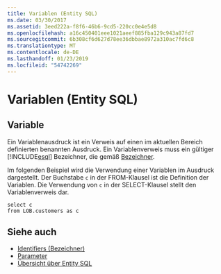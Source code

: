 ```yaml
---
title: Variablen (Entity SQL)
ms.date: 03/30/2017
ms.assetid: 3eed222a-f8f6-46b6-9cd5-220cc0e4e5d8
ms.openlocfilehash: a16c450401eee1021aeef885fba129c943a87fd7
ms.sourcegitcommit: 6b308cf6d627d78ee36dbbae8972a310ac7fd6c8
ms.translationtype: MT
ms.contentlocale: de-DE
ms.lasthandoff: 01/23/2019
ms.locfileid: "54742269"
---
```

# <a name="variables-entity-sql"></a>Variablen (Entity SQL)
## <a name="variable"></a>Variable  
 Ein Variablenausdruck ist ein Verweis auf einen im aktuellen Bereich definierten benannten Ausdruck. Ein Variablenverweis muss ein gültiger [!INCLUDE[esql](../../../../../../includes/esql-md.md)] Bezeichner, die gemäß [Bezeichner](../../../../../../docs/framework/data/adonet/ef/language-reference/identifiers-entity-sql.md).  
  
 Im folgenden Beispiel wird die Verwendung einer Variablen im Ausdruck dargestellt. Der Buchstabe `c` in der FROM-Klausel ist die Definition der Variablen. Die Verwendung von `c` in der SELECT-Klausel stellt den Variablenverweis dar.  
  
```  
select c   
from LOB.customers as c  
```  
  
## <a name="see-also"></a>Siehe auch
- [Identifiers (Bezeichner)](../../../../../../docs/framework/data/adonet/ef/language-reference/identifiers-entity-sql.md)
- [Parameter](../../../../../../docs/framework/data/adonet/ef/language-reference/parameters-entity-sql.md)
- [Übersicht über Entity SQL](../../../../../../docs/framework/data/adonet/ef/language-reference/entity-sql-overview.md)
